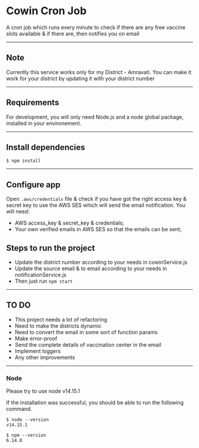 # Cowin Cron Job

A cron job which runs every minute to check if there are any free vaccine slots available & if there are, then notifies you on email

---

## Note

Currently this service works only for my District - Amravati. You can make it work for your district by updating it with your district number

---
## Requirements

For development, you will only need Node.js and a node global package, installed in your environement.

---
## Install dependencies

    $ npm install

---
## Configure app

Open `.aws/credentials` file & check if you have got the right access key & secret key to use the AWS SES which will send the email notification. You will need:

- AWS access_key & secret_key & credentials;
- Your own verified emails in AWS SES so that the emails can be sent;

## Steps to run the project

 - Update the district number according to your needs in cowinService.js
 - Update the source email & to email according to your needs in notificationService.js
 - Then just run `npm start`

---
## TO DO
- This project needs a lot of refactoring
- Need to make the districts dynamic
- Need to convert the email in some sort of function params
- Make error-proof
- Send the complete details of vaccination center in the email
- Implement loggers
- Any other improvements

---
### Node
Please try to use node v14.15.1

If the installation was successful, you should be able to run the following command.

    $ node --version
    v14.15.1

    $ npm --version
    6.14.8

